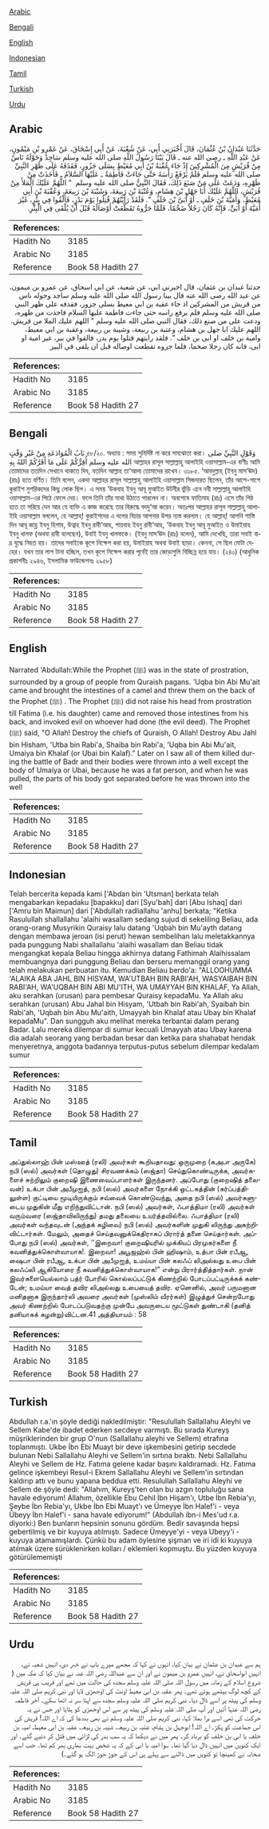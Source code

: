 [Arabic](#arabic)

[Bengali](#bengali)

[English](#english)

[Indonesian](#indonesian)

[Tamil](#tamil)

[Turkish](#turkish)

[Urdu](#urdu)

## Arabic


<div dir="rtl" lang="ar" style={{fontSize:'larger',backgroundColor:'#f8f9fa',padding:20}}>
حَدَّثَنَا عَبْدَانُ بْنُ عُثْمَانَ، قَالَ أَخْبَرَنِي أَبِي، عَنْ شُعْبَةَ، عَنْ أَبِي إِسْحَاقَ، عَنْ عَمْرِو بْنِ مَيْمُونٍ، عَنْ عَبْدِ اللَّهِ ـ رضى الله عنه ـ قَالَ بَيْنَا رَسُولُ اللَّهِ صلى الله عليه وسلم سَاجِدٌ وَحَوْلَهُ نَاسٌ مِنْ قُرَيْشٍ مِنَ الْمُشْرِكِينَ إِذْ جَاءَ عُقْبَةُ بْنُ أَبِي مُعَيْطٍ بِسَلَى جَزُورٍ، فَقَذَفَهُ عَلَى ظَهْرِ النَّبِيِّ صلى الله عليه وسلم فَلَمْ يَرْفَعْ رَأْسَهُ حَتَّى جَاءَتْ فَاطِمَةُ ـ عَلَيْهَا السَّلاَمُ ـ فَأَخَذَتْ مِنْ ظَهْرِهِ، وَدَعَتْ عَلَى مَنْ صَنَعَ ذَلِكَ، فَقَالَ النَّبِيُّ صلى الله عليه وسلم ‏ "‏ اللَّهُمَّ عَلَيْكَ الْمَلأَ مِنْ قُرَيْشٍ، اللَّهُمَّ عَلَيْكَ أَبَا جَهْلِ بْنَ هِشَامٍ، وَعُتْبَةَ بْنَ رَبِيعَةَ، وَشَيْبَةَ بْنَ رَبِيعَةَ، وَعُقْبَةَ بْنَ أَبِي مُعَيْطٍ، وَأُمَيَّةَ بْنَ خَلَفٍ ـ أَوْ أُبَىَّ بْنَ خَلَفٍ ‏"‏‏.‏ فَلَقَدْ رَأَيْتُهُمْ قُتِلُوا يَوْمَ بَدْرٍ، فَأُلْقُوا فِي بِئْرٍ، غَيْرَ أُمَيَّةَ أَوْ أُبَىٍّ، فَإِنَّهُ كَانَ رَجُلاً ضَخْمًا، فَلَمَّا جَرُّوهُ تَقَطَّعَتْ أَوْصَالُهُ قَبْلَ أَنْ يُلْقَى فِي الْبِئْرِ‏.‏
</div>
<div style={{backgroundColor:'#f8f9fa',padding:20, marginBottom: 10}}><table> <thead> <tr> <th>References:</th> <th></th> </tr> </thead> <tbody><tr><td>Hadith No</td><td>3185</td></tr><tr><td>Arabic No</td><td>3185</td></tr><tr><td>Reference</td><td>Book 58 Hadith 27</td></tr></tbody></table></div>


<div dir="rtl" lang="ar" style={{fontSize:'larger',backgroundColor:'#f8f9fa',padding:20}}>
حدثنا عبدان بن عثمان، قال اخبرني ابي، عن شعبة، عن ابي اسحاق، عن عمرو بن ميمون، عن عبد الله رضى الله عنه قال بينا رسول الله صلى الله عليه وسلم ساجد وحوله ناس من قريش من المشركين اذ جاء عقبة بن ابي معيط بسلى جزور، فقذفه على ظهر النبي صلى الله عليه وسلم فلم يرفع راسه حتى جاءت فاطمة عليها السلام فاخذت من ظهره، ودعت على من صنع ذلك، فقال النبي صلى الله عليه وسلم " اللهم عليك الملا من قريش، اللهم عليك ابا جهل بن هشام، وعتبة بن ربيعة، وشيبة بن ربيعة، وعقبة بن ابي معيط، وامية بن خلف او ابى بن خلف ". فلقد رايتهم قتلوا يوم بدر، فالقوا في بير، غير امية او ابى، فانه كان رجلا ضخما، فلما جروه تقطعت اوصاله قبل ان يلقى في البير
</div>
<div style={{backgroundColor:'#f8f9fa',padding:20, marginBottom: 10}}><table> <thead> <tr> <th>References:</th> <th></th> </tr> </thead> <tbody><tr><td>Hadith No</td><td>3185</td></tr><tr><td>Arabic No</td><td>3185</td></tr><tr><td>Reference</td><td>Book 58 Hadith 27</td></tr></tbody></table></div>

## Bengali


<div dir="ltr" lang="bn" style={{fontSize:'larger',backgroundColor:'#f8f9fa',padding:20}}>
بَابُ الْمُوَادَعَةِ مِنْ غَيْرِ وَقْتٍ ৫৮/২০. অধ্যায় : সময় সুনির্দিষ্ট না করে সমঝোতা করা। وَقَوْلِ النَّبِيِّ صلى الله عليه وسلم أُقِرُّكُمْ عَلَى مَا أَقَرَّكُمْ اللهُ بِهِ আল্লাহর রাসূল সাল্লাল্লাহু আলাইহি ওয়াসাল্লাম-এর বাণীঃ আমি তোমাদের ততদিন সেখানে থাকতে দিব, যতদিন আল্লাহ তা‘আলা তোমাদের রাখেন। ৩১৮৫. ‘আবদুল্লাহ্ (ইবনু মাস‘ঊদ) (রাঃ) হতে বর্ণিত। তিনি বলেন, একদা আল্লাহর রাসূল সাল্লাল্লাহু আলাইহি ওয়াসাল্লাম সিজদারত ছিলেন, তাঁর আশে-পাশে কুরাইশ মুশরিকদের কিছু লোক ছিল। এ সময় ‘উকবাহ ইবনু আবূ মুআইত উটনীর ভুঁড়ি এনে নবী সাল্লাল্লাহু আলাইহি ওয়াসাল্লাম-এর পিঠে ফেলে দেয়। ফলে তিনি তাঁর মাথা উঠাতে পারলেন না। অবশেষে ফাতিমাহ (রাঃ) এসে তাঁর পিঠ হতে তা সরিয়ে দেন আর যে ব্যক্তি এ কাজ করেছে তার বিরুদ্ধে বদদু‘আ করেন। অতঃপর আল্লাহর রাসূল সাল্লাল্লাহু আলাইহি ওয়াসাল্লাম বললেন, হে আল্লাহ্! কুরাইশদের এ দলের বিচার আপনার উপর ন্যস্ত করলাম। হে আল্লাহ্! আপনি শাস্তি দিন আবূ জাহ্ল ইবনু হিশাম, উত্বাহ ইবনু রাবী‘আহ, শায়বাহ ইবনু রাবী‘আহ, ‘উকবাহ ইবনু আবূ মুআইত ও উমাইয়াহ ইবনু খালফ (অথবা রাবী বলেছেন), উবাই ইবনু খালফকে। (ইবনু মাস‘ঊদ (রাঃ) বলেন), আমি দেখেছি, তারা সবাই বাদ্র যুদ্ধে নিহত হয়। তাদের সবাইকে কূপে নিক্ষেপ করা হয়, উমাইয়াহ অথবা উবাই ছাড়া। কেননা, সে ছিল মোটা দেহের। যখন তার লাশ টানা হচ্ছিল, তখন কূপে নিক্ষেপ করার পূর্বেই তার জোড়াগুলি বিচ্ছিন্ন হয়ে যায়। (২৪০) (আধুনিক প্রকাশনীঃ ২৯৪৬, ইসলামিক ফাউন্ডেশনঃ ২৯৫৮)
</div>
<div style={{backgroundColor:'#f8f9fa',padding:20, marginBottom: 10}}><table> <thead> <tr> <th>References:</th> <th></th> </tr> </thead> <tbody><tr><td>Hadith No</td><td>3185</td></tr><tr><td>Arabic No</td><td>3185</td></tr><tr><td>Reference</td><td>Book 58 Hadith 27</td></tr></tbody></table></div>

## English


<div dir="ltr" lang="en" style={{fontSize:'larger',backgroundColor:'#f8f9fa',padding:20}}>
Narrated 'Abdullah:While the Prophet (ﷺ) was in the state of prostration, surrounded by a group of people from Quraish pagans. 'Uqba bin Abi Mu'ait came and brought the intestines of a camel and threw them on the back of the Prophet (ﷺ) . The Prophet (ﷺ) did not raise his head from prostration till Fatima (i.e. his daughter) came and removed those intestines from his back, and invoked evil on whoever had done (the evil deed). The Prophet (ﷺ) said, "O Allah! Destroy the chiefs of Quraish, O Allah! Destroy Abu Jahl bin Hisham, 'Utba bin Rabi'a, Shaiba bin Rabi'a, 'Uqba bin Abi Mu'ait, Umaiya bin Khalaf (or Ubai bin Kalaf)." Later on I saw all of them killed during the battle of Badr and their bodies were thrown into a well except the body of Umaiya or Ubai, because he was a fat person, and when he was pulled, the parts of his body got separated before he was thrown into the well
</div>
<div style={{backgroundColor:'#f8f9fa',padding:20, marginBottom: 10}}><table> <thead> <tr> <th>References:</th> <th></th> </tr> </thead> <tbody><tr><td>Hadith No</td><td>3185</td></tr><tr><td>Arabic No</td><td>3185</td></tr><tr><td>Reference</td><td>Book 58 Hadith 27</td></tr></tbody></table></div>

## Indonesian


<div dir="ltr" lang="id" style={{fontSize:'larger',backgroundColor:'#f8f9fa',padding:20}}>
Telah bercerita kepada kami ['Abdan bin 'Utsman] berkata telah mengabarkan kepadaku [bapakku] dari [Syu'bah] dari [Abu Ishaq] dari ['Amru bin Maimun] dari ['Abdullah radliallahu 'anhu] berkata; "Ketika Rasulullah shallallahu 'alaihi wasallam sedang sujud di sekeliling Beliau, ada orang-orang Musyrikin Quraisy lalu datang 'Uqbah bin Mu'ayth datang dengan membawa jeroan (isi perut) hewan sembelihan lalu meletakkannya pada punggung Nabi shallallahu 'alaihi wasallam dan Beliau tidak mengangkat kepala Beliau hingga akhirnya datang Fathimah Alaihissalam membuangnya dari punggung Beliau dan berseru memanggil orang yang telah melakukan perbuatan itu. Kemudian Beliau berdo'a: "ALLOOHUMMA 'ALAIKA ABA JAHL BIN HISYAM, WA'UTBAH BIN RABI'AH, WASYAIBAH BIN RABI'AH, WA'UQBAH BIN ABI MU'ITH, WA UMAYYAH BIN KHALAF, Ya Allah, aku serahkan (urusan) para pembesar Quraisy kepadaMu. Ya Allah aku serahkan (urusan) Abu Jahal bin Hisyam, 'Utbah bin Rabi'ah, Syaibah bin Rabi'ah, 'Uqbah bin Abu Mu'aith, Umayyah bin Khalaf atau Ubay bin Khalaf kepadaMu". Dan sungguh aku melihat mereka terbantai dalam perang Badar. Lalu mereka dilempar di sumur kecuali Umayyah atau Ubay karena dia adalah seorang yang berbadan besar dan ketika para shahabat hendak menyeretnya, anggota badannya terputus-putus sebelum dilempar kedalam sumur
</div>
<div style={{backgroundColor:'#f8f9fa',padding:20, marginBottom: 10}}><table> <thead> <tr> <th>References:</th> <th></th> </tr> </thead> <tbody><tr><td>Hadith No</td><td>3185</td></tr><tr><td>Arabic No</td><td>3185</td></tr><tr><td>Reference</td><td>Book 58 Hadith 27</td></tr></tbody></table></div>

## Tamil


<div dir="ltr" lang="ta" style={{fontSize:'larger',backgroundColor:'#f8f9fa',padding:20}}>
அப்துல்லாஹ் பின் மஸ்ஊத் (ரலி) அவர்கள் கூறியதாவது: ஒருமுறை (கஅபா அருகே) நபி (ஸல்) அவர்கள் (தொழுது) சிரவணக்கம் (ஸஜ்தா) செய்துகொண்டிருக்க, அவர்களைச் சுற்றிலும் குறைஷி இணைவைப்பாளர்கள் இருந்தனர். அப்போது (குறைஷித் தலைவன்) உக்பா பின் அபீமுஐத், நபி (ஸல்) அவர்களை நோக்கி ஒட்டகத்தின் (கர்ப்பத்திலுள்ள) குட்டியை மூடியிருக்கும் சவ்வைக் கொண்டுவந்து, அதை நபி (ஸல்) அவர்களுடைய முதுகின் மீது எறிந்துவிட்டான். நபி (ஸல்) அவர்கள், ஃபாத்திமா (ரலி) அவர்கள் வரும்வரை (ஸஜ்தாவிலிருந்து) தமது தலையை உயர்த்தவில்லை. ஃபாத்திமா (ரலி) அவர்கள் வந்தவுடன் (அந்தக் கழிவை) நபி (ஸல்) அவர்களின் முதுகி லிருந்து அகற்றிவிட்டார்கள். மேலும், அதைச் செய்தவனுக்கெதிராகப் பிரார்த் தனை செய்தார்கள். அப்போது நபி (ஸல்) அவர்கள், ‘‘இறைவா! குறைஷியரில் முக்கியப் பிரமுகர்களை நீ கவனித்துக்கொள்வாயாக!. இறைவா! அபூஜஹ்ல் பின் ஹிஷாம், உத்பா பின் ரபீஆ, ஷைபா பின் ரபீஆ, உக்பா பின் அபீமுஐத், உமய்யா பின் கலஃப் லிஅல்லது உபை பின் கலஃப்லி ஆகியோரை நீ கவனித்துக்கொள்வாயாக!” என்று பிரார்த்தித்தார்கள். நான் இவர்களையெல்லாம் பத்ர் போரில் கொல்லப்பட்டுக் கிணற்றில் போடப்பட்டிருக்கக் கண்டேன்; உமய்யா வைத் தவிர லிஅல்லது உபையைத் தவிர. ஏனெனில், அவர் பருமனான மனிதனாக இருந்தார்லி அவரை அவர்கள் (முஸ்லிம் வீரர்கள்) இழுத்துச் சென்றபோது அவர் கிணற்றில் போடப்படுவதற்கு முன்பே அவருடைய மூட்டுகள் துண்டாகி (தனித் தனியாகக் கழன்று)விட்டன.41 அத்தியாயம் : 58
</div>
<div style={{backgroundColor:'#f8f9fa',padding:20, marginBottom: 10}}><table> <thead> <tr> <th>References:</th> <th></th> </tr> </thead> <tbody><tr><td>Hadith No</td><td>3185</td></tr><tr><td>Arabic No</td><td>3185</td></tr><tr><td>Reference</td><td>Book 58 Hadith 27</td></tr></tbody></table></div>

## Turkish


<div dir="ltr" lang="tr" style={{fontSize:'larger',backgroundColor:'#f8f9fa',padding:20}}>
Abdullah r.a.'ın şöyle dediği nakledilmiştir: "Resulullah Sallallahu Aleyhi ve Sellem Kabe'de ibadet ederken secdeye varmıştı. Bu sırada Kureyş müşriklerinden bir grup O'nun (Sallallahu aleyhi ve Sellem) etrafına toplanmıştı. Ukbe İbn Ebi Muayt bir deve işkembesini getirip secdede bulunan Nebi Sallallahu Aleyhi ve Sellem'in sırtına bıraktı. Nebi Sallallahu Aleyhi ve Sellem de Hz. Fatıma gelene kadar başını kaldıramadı. Hz. Fatıma gelince işkembeyi Resul-i Ekrem Sallallahu Aleyhi ve Sellem'in sırtından kaldırıp attı ve bunu yapana beddua etti. Resulullah Sallallahu Aleyhi ve Sellem de şöyle dedi: "Allahım, Kureyş'ten olan bu azgın topluluğu sana havale ediyorum! Allahım, özellikle Ebu Cehil İbn Hişam'ı, Utbe İbn Rebia'yı, Şeybe İbn Rebia'yı, Ukbe İbn Ebi Muayt'ı ve Ümeyye İbn Halef'i - veya Übeyy İbn Halef'i - sana havale ediyorum!" (Abdullah ibn-i Mes'ud r.a. diyorki:) Ben bunların hepsinin sonunu gördüm. Bedir savaşında hepsi gebertilmiş ve bir kuyuya atılmıştı. Sadece Ümeyye'yi - veya Ubeyy'i - kuyuya atamamışlardı. Çünkü bu adam öylesine şişman ve iri idi ki kuyuya atılmak üzere sürüklenirken kolları / eklemleri kopmuştu. Bu yüzden kuyuya götürülememişti
</div>
<div style={{backgroundColor:'#f8f9fa',padding:20, marginBottom: 10}}><table> <thead> <tr> <th>References:</th> <th></th> </tr> </thead> <tbody><tr><td>Hadith No</td><td>3185</td></tr><tr><td>Arabic No</td><td>3185</td></tr><tr><td>Reference</td><td>Book 58 Hadith 27</td></tr></tbody></table></div>

## Urdu


<div dir="rtl" lang="ur" style={{fontSize:'larger',backgroundColor:'#f8f9fa',padding:20}}>
ہم سے عبدان بن عثمان نے بیان کیا، انہوں نے کہا کہ مجھے میرے باپ نے خبر دی، انہیں شعبہ نے، انہیں ابواسحاق نے، انہیں عمرو بن میمون نے اور ان سے عبداللہ رضی اللہ عنہ نے بیان کیا کہ مکہ میں ( شروع اسلام کے زمانہ میں رسول اللہ صلی اللہ علیہ وسلم سجدہ کی حالت میں تھے اور قریب ہی قریش کے کچھ لوگ بیٹھے ہوئے تھے۔ پھر عقبہ بن ابی معیط اونٹ کی اوجھڑی لایا اور نبی کریم صلی اللہ علیہ وسلم کی پیٹھ پر اسے ڈال دیا۔ نبی کریم صلی اللہ علیہ وسلم سجدہ سے اپنا سر نہ اٹھا سکے۔ آخر فاطمہ رضی اللہ عنہا آئیں اور آپ صلی اللہ علیہ وسلم کی پیٹھ پر سے اس اوجھڑی کو ہٹایا اور جس نے یہ حرکت کی تھی اسے برا بھلا کہا، نبی کریم صلی اللہ علیہ وسلم نے بھی بددعا کی کہ اے اللہ! قریش کی اس جماعت کو پکڑ۔ اے اللہ! ابوجہل بن ہشام، عتبہ بن ربیعہ، شیبہ بن ربیعہ، عقبہ بن ابی معیط، امیہ بن خلف یا ابی بن خلف کو برباد کر۔ پھر میں نے دیکھا کہ یہ سب بدر کی لڑائی میں قتل کر دئیے گئے۔ اور ایک کنویں میں انہیں ڈال دیا گیا تھا۔ سوا امیہ یا ابی کے کہ یہ شخص بہت بھاری بھر کم تھا۔ جب اسے صحابہ نے کھینچا تو کنویں میں ڈالنے سے پہلے ہی اس کے جوڑ جوڑ الگ ہو گئے۔)
</div>
<div style={{backgroundColor:'#f8f9fa',padding:20, marginBottom: 10}}><table> <thead> <tr> <th>References:</th> <th></th> </tr> </thead> <tbody><tr><td>Hadith No</td><td>3185</td></tr><tr><td>Arabic No</td><td>3185</td></tr><tr><td>Reference</td><td>Book 58 Hadith 27</td></tr></tbody></table></div>